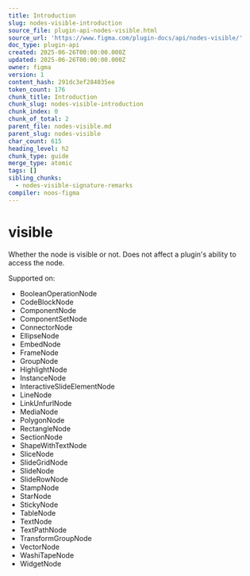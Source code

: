 ```yaml
---
title: Introduction
slug: nodes-visible-introduction
source_file: plugin-api-nodes-visible.html
source_url: 'https://www.figma.com/plugin-docs/api/nodes-visible/'
doc_type: plugin-api
created: 2025-06-26T00:00:00.000Z
updated: 2025-06-26T00:00:00.000Z
owner: figma
version: 1
content_hash: 291dc3ef284035ee
token_count: 176
chunk_title: Introduction
chunk_slug: nodes-visible-introduction
chunk_index: 0
chunk_of_total: 2
parent_file: nodes-visible.md
parent_slug: nodes-visible
char_count: 615
heading_level: h2
chunk_type: guide
merge_type: atomic
tags: []
sibling_chunks:
  - nodes-visible-signature-remarks
compiler: noos-figma
---
```


# visible

Whether the node is visible or not. Does not affect a plugin's ability to access the node.

 Supported on:

- BooleanOperationNode
- CodeBlockNode
- ComponentNode
- ComponentSetNode
- ConnectorNode
- EllipseNode
- EmbedNode
- FrameNode
- GroupNode
- HighlightNode
- InstanceNode
- InteractiveSlideElementNode
- LineNode
- LinkUnfurlNode
- MediaNode
- PolygonNode
- RectangleNode
- SectionNode
- ShapeWithTextNode
- SliceNode
- SlideGridNode
- SlideNode
- SlideRowNode
- StampNode
- StarNode
- StickyNode
- TableNode
- TextNode
- TextPathNode
- TransformGroupNode
- VectorNode
- WashiTapeNode
- WidgetNode
